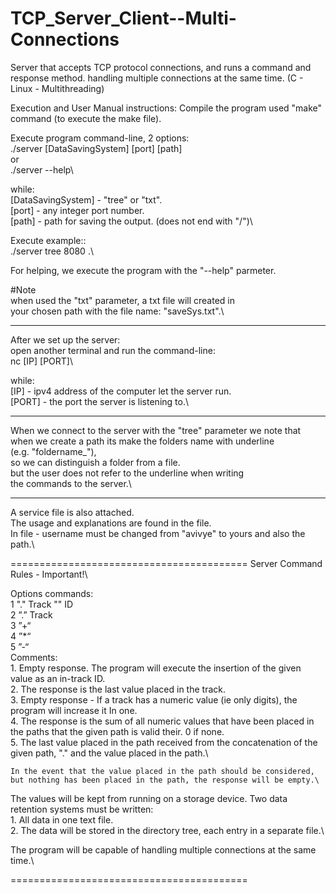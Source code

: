 # TCP_Server_Client--Multi-Connections
 Server that accepts TCP protocol connections, and runs a command and response method.
    handling multiple connections at the same time.
        (C - Linux - Multithreading)

Execution and User Manual instructions:
Compile the program used "make" command (to execute the make file).

Execute program command-line, 2 options:\
./server [DataSavingSystem] [port] [path]\
or\
./server --help\

while:\
[DataSavingSystem] - "tree" or "txt".\
[port] - any integer port number.\
[path] - path for saving the output. (does not end with "/")\

Execute example::\
./server tree 8080 .\

For helping, we execute the program with the "--help" parmeter.

#Note \
when used the "txt" parameter, a txt file will created in\
your chosen path with the file name: "saveSys.txt".\

-----------------------------------------

After we set up the server:\
open another terminal and run the command-line:\
nc [IP] [PORT]\

while:\
[IP] - ipv4 address of the computer let the server run.\
[PORT] - the port the server is listening to.\

-----------------------------------------

When we connect to the server with the "tree" parameter we note that\
when we create a path its make the folders name with underline\
(e.g. "foldername_"),\
so we can distinguish a folder from a file.\
but the user does not refer to the underline when writing\
the commands to the server.\

-----------------------------------------

A service file is also attached.\
The usage and explanations are found in the file.\
In file - username must be changed from "avivye" to yours and also the path.\


=========================================
Server Command Rules - Important!\

Options commands:\
    1 "." Track "" ID\
    2 ”.” Track\
    3 ”+“\
    4 ”*“\
    5 ”-“\
Comments:\
    1. Empty response. The program will execute the insertion of the given value as an in-track ID.\
    2. The response is the last value placed in the track.\
    3. Empty response - If a track has a numeric value (ie only digits), the program will increase it In one.\
    4. The response is the sum of all numeric values ​​that have been placed in the paths that the given path is valid their. 0 if none.\
    5. The last value placed in the path received from the concatenation of the given path, "." and the value placed in the path.\

    In the event that the value placed in the path should be considered, but nothing has been placed in the path, the response will be empty.\

The values ​​will be kept from running on a storage device. Two data retention systems must be written:\
    1. All data in one text file.\
    2. The data will be stored in the directory tree, each entry in a separate file.\

The program will be capable of handling multiple connections at the same time.\

=========================================
